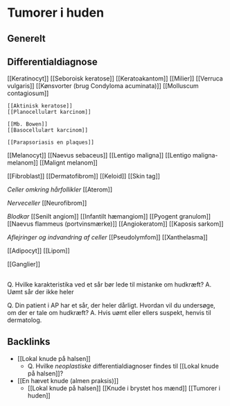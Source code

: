 # Tumorer i huden
## Generelt


## Differentialdiagnose
[[Keratinocyt]]
	[[Seboroisk keratose]]
	[[Keratoakantom]]
	[[Milier]]
	[[Verruca vulgaris]]
	[[Kønsvorter (brug Condyloma acuminata)]]
	[[Molluscum contagiosum]]

	[[Aktinisk keratose]]
	[[Planocellulært karcinom]]

	[[Mb. Bowen]]
	[[Basocellulært karcinom]]

	[[Parapsoriasis en plaques]]

[[Melanocyt]]
	[[Naevus sebaceus]]
	[[Lentigo maligna]]
		[[Lentigo maligna-melanom]]
	[[Malignt melanom]]

[[Fibroblast]]
	[[Dermatofibrom]]
	[[Keloid]]
	[[Skin tag]]

*Celler omkring hårfollikler*
	[[Aterom]]

*Nerveceller*
	[[Neurofibrom]]

*Blodkar*
	[[Senilt angiom]]
	[[Infantilt hæmangiom]]
	[[Pyogent granulom]]
	[[Naevus flammeus (portvinsmærke)]]
	[[Angiokeratom]]
	[[Kaposis sarkom]]

*Aflejringer og indvandring af celler*
	[[Pseudolymfom]]
	[[Xanthelasma]]

[[Adipocyt]]
	[[Lipom]]




[[Ganglier]]

















## 
Q. Hvilke karakteristika ved et sår bør lede til mistanke om hudkræft?
A. Uømt sår der ikke heler

Q. Din patient i AP har et sår, der heler dårligt. Hvordan vil du undersøge, om der er tale om hudkræft?
A. Hvis uømt eller ellers suspekt, henvis til dermatolog.




## Backlinks
* [[Lokal knude på halsen]]
	* Q. Hvilke *neoplastiske* differentialdiagnoser findes til [[Lokal knude på halsen]]?
* [[En hævet knude (almen praksis)]]
	* [[Lokal knude på halsen]]
[[Knude i brystet hos mænd]]
[[Tumorer i huden]]

<!-- #anki/tag/med/Derma #anki/deck/Medicine #anki/tag/med/GP -->

<!-- {BearID:885A435F-BFC1-4A99-9FAD-AD845475D6DB-30450-00003E3213DA4C7A} -->
